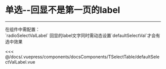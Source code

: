 # 单选--回显不是第一页的label

---

<common-code-format>
  <docsComponents-TSelectTable-defaultSelectValLabel slot="source"></docsComponents-TSelectTable-defaultSelectValLabel>
  在组件中需配置：<br/>
`radioSelectValLabel` 回显的label文字同时需动态设置`defaultSelectVal`才会有选中效果<br/>

<<< @/docs/.vuepress/components/docsComponents/TSelectTable/defaultSelectValLabel.vue
</common-code-format>